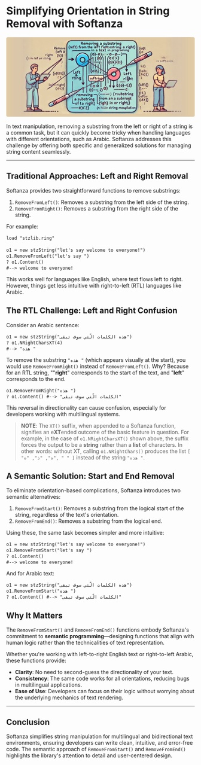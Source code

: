 # Simplifying Orientation in String Removal with Softanza
![Softanza Lists-in-Strings, by Microsoft Image Create AI](../images/stzstring-removefrom.jpg)

In text manipulation, removing a substring from the left or right of a string is a common task, but it can quickly become tricky when handling languages with different orientations, such as Arabic. Softanza addresses this challenge by offering both specific and generalized solutions for managing string content seamlessly.

---

## Traditional Approaches: Left and Right Removal

Softanza provides two straightforward functions to remove substrings:

1. `RemoveFromLeft()`: Removes a substring from the left side of the string.  
2. `RemoveFromRight()`: Removes a substring from the right side of the string.

For example:
```ring
load "stzlib.ring"

o1 = new stzString("let's say welcome to everyone!")
o1.RemoveFromLeft("let's say ")
? o1.Content()
#--> welcome to everyone!
```

This works well for languages like English, where text flows left to right. However, things get less intuitive with right-to-left (RTL) languages like Arabic.  


## The RTL Challenge: Left and Right Confusion

Consider an Arabic sentence:  
```ring
o1 = new stzString("هذه الكلمات الّتي سوف تبقى")
? o1.NRightCharsXT(4)
#--> "هذه "
```

To remove the substring `"هذه "` (which appears visually at the start), you would use `RemoveFromRight()` instead of `RemoveFromLeft()`. Why? Because for an RTL string, ""**right**" corresponds to the start of the text, and "**left**" corresponds to the end.

```ring
o1.RemoveFromRight("هذه ")
? o1.Content() #--> "الكلمات الّتي سوف تبقى"
```

This reversal in directionality can cause confusion, especially for developers working with multilingual systems.  

>**NOTE**: The `XT()` suffix, when appended to a Softanza function, signifies an e**XT**ended outcome of the basic feature in question. For example, in the case of `o1.NRightCharsXT()` shown above, the suffix forces the output to be a **string** rather than a **list** of characters. In other words: without XT, calling `o1.NRightChars()` produces the list `[ "ه", "ذ", "ه", " " ]` instead of the string `"هذه "`.


## A Semantic Solution: Start and End Removal

To eliminate orientation-based complications, Softanza introduces two semantic alternatives:

1. `RemoveFromStart()`: Removes a substring from the logical start of the string, regardless of the text's orientation.  
2. `RemoveFromEnd()`: Removes a substring from the logical end.

Using these, the same task becomes simpler and more intuitive:
```ring
o1 = new stzString("let's say welcome to everyone!")
o1.RemoveFromStart("let's say ")
? o1.Content()
#--> welcome to everyone!
```

And for Arabic text:
```ring
o1 = new stzString("هذه الكلمات الّتي سوف تبقى")
o1.RemoveFromStart("هذه ")
? o1.Content() #--> "الكلمات الّتي سوف تبقى"
```


## Why It Matters

The `RemoveFromStart()` and `RemoveFromEnd()` functions embody Softanza's commitment to **semantic programming**—designing functions that align with human logic rather than the technicalities of text representation. 

Whether you're working with left-to-right English text or right-to-left Arabic, these functions provide:

- **Clarity**: No need to second-guess the directionality of your text.
- **Consistency**: The same code works for all orientations, reducing bugs in multilingual applications.
- **Ease of Use**: Developers can focus on their logic without worrying about the underlying mechanics of text rendering.

---

## Conclusion

Softanza simplifies string manipulation for multilingual and bidirectional text environments, ensuring developers can write clean, intuitive, and error-free code. The semantic approach of `RemoveFromStart()` and `RemoveFromEnd()` highlights the library's attention to detail and user-centered design.